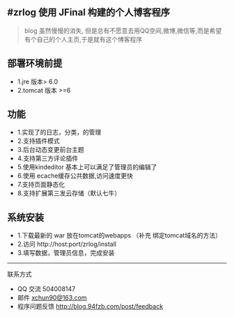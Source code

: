 
#zrlog 使用 JFinal 构建的个人博客程序
---
> blog 虽然慢慢的消失, 但是总有不愿意去用QQ空间,微博,微信等,而是希望有个自己的个人主页,于是就有这个博客程序 

## 部署环境前提
* 1.jre 版本> 6.0
* 2.tomcat 版本 >=6

## 功能
* 1.实现了的日志，分类，的管理
* 2.支持插件模式
* 3.后台动态变更前台主题
* 4.支持第三方评论插件
* 5.使用kindeditor 基本上可以满足了管理员的编辑了
* 6.使用 ecache缓存公共数据,访问速度更快
* 7.支持页面静态化
* 8.支持扩展第三发云存储（默认七牛）

## 系统安装

* 1.下载最新的 war 放在tomcat的webapps （补充 绑定tomcat域名的方法）
* 2.访问 http://host:port/zrlog/install
* 3.填写数据，管理员信息，完成安装

------------------------------
联系方式


* QQ 交流 504008147
* 邮件 xchun90@163.com
* 程序问题反馈  http://blog.94fzb.com/post/feedback
